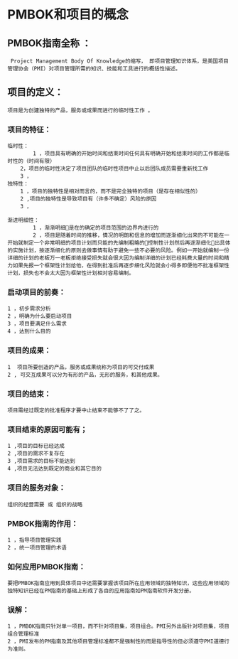 # PMBOK和项目的概念




## PMBOK指南全称 ：
	 Project Management Body Of Knowledge的缩写， 即项目管理知识体系，是美国项目管理协会（PMI）对项目管理所需的知识、技能和工具进行的概括性描述。




## 项目的定义：
	项目是为创建独特的产品，服务或成果而进行的临时性工作 。



### 项目的特征：
 	临时性：
        	1 ，项目具有明确的开始时间和结束时间任何具有明确开始和结束时间的工作都是临时性的（时间有限）
		2，项目的临时性决定了项目团队的临时性项目中止以后团队成员需要重新找工作
		3 ，
 	独特性：
		1 ，项目的独特性是相对而言的，而不是完全独特的项目（是存在相似性的）
		2 ,项目的独特性是导致项目有（许多不确定）风险的原因
		3 ，

    渐进明细性：
	        1 ，渐渐明细是在的确定的项目范围的边界内进行的
            2 ，项目是随着时间的推移，情况的明朗和信息的增加而逐渐细化出来的不可能在一开始就制定一个非常明细的项目计划而只能的先编制粗略的控制性计划然后再逐渐细化出具体的实施计划，按逐渐细化的原则去做事情有助于避免一些不必要的风险。例如一开始就编制一份详细的计划的老板万一老板拒绝接受损失就会很大因为编制详细的计划已经耗费大量的时间和精力如果先报一个框架性计划给他，在得到批准后再逐步细化风险就会小得多即便他不批准框架性计划，损失也不会太大因为框架性计划相对容易编制。

		
###  启动项目的前奏：
	1 ，初步需求分析 
    2 ，明确为什么要启动项目
	3 ，项目要满足什么需求
	4 ，达到什么目的


### 项目的成果：
    1  项目所要创造的产品，服务或成果统称为项目的可交付成果
    2 , 可交互成果可以分为有形的产品，无形的服务，和其他成果。






### 项目的结束：
    项目需经过既定的批准程序才要中止结束不能够不了了之。


### 项目结束的原因可能有；
    1 ,项目的目标已经达成
    2 ,项目的需求不复存在
    3 ,项目需求的目标不能达到
    4 ,项目无法达到既定的商业和其它目的




### 项目的服务对象：
	组织的经营需要 或 组织的战略 




### PMBOK指南的作用：
    1 ，指导项目管理实践
    2 ，统一项目管理的术语


### 如何应用PMBOK指南：

	要把PMBOK指南应用到具体项目中还需要掌握该项目所在应用领域的独特知识，这些应用领域的独特知识已经在PM指南的基础上形成了各自的应用指南如PM指南软件开发分册。



### 误解：

    1 ，PMBOK指南只针对单一项目，而不针对项目集，项目组合。PMI另外出版针对项目集，项目组合管理标准
    2 ，PMI发布的PM指南及其他项目管理标准都不是强制性的而是指导性的但必须遵守PMI道德行为准则。








